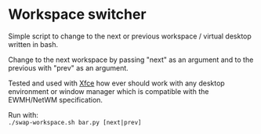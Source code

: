 # Workspace switcher
Simple script to change to the next or previous workspace / virtual desktop written in bash.

Change to the next workspace by passing "next" as an argument and to the previous with "prev" as an argument.

Tested and used with [Xfce](https://xfce.org/) how ever should work with any desktop environment or window manager which is compatible with the EWMH/NetWM specification.

Run with:<br>```./swap-workspace.sh bar.py [next|prev]```